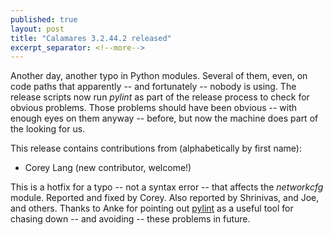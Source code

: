 ```yaml
---
published: true
layout: post
title: "Calamares 3.2.44.2 released"
excerpt_separator: <!--more-->
---
```


Another day, another typo in Python modules. Several of them,
even, on code paths that apparently -- and fortunately -- nobody
is using. The release scripts now run *pylint* as part of
the release process to check for obvious problems. Those problems
should have been obvious -- with enough eyes on them anyway --
before, but now the machine does part of the looking for us.

<!--more-->

This release contains contributions from (alphabetically by first name):
 - Corey Lang (new contributor, welcome!)

This is a hotfix for a typo -- not a syntax error -- that affects the
*networkcfg* module. Reported and fixed by Corey. Also reported by
Shrinivas, and Joe, and others. Thanks to Anke for pointing out
[pylint](https://pylint.org/) as a useful tool for chasing down
-- and avoiding -- these problems in future.
